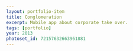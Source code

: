 ```yaml
---
layout: portfolio-item
title: Conglomeration
excerpt: Mobile app about corporate take over.
tags: [portfolio]
year: 2013
photoset_id: 72157632663961881
---
```


